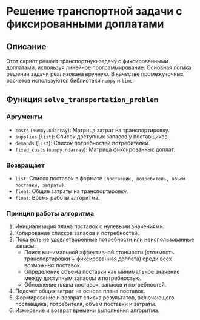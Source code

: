 # Решение транспортной задачи с фиксированными доплатами

## Описание
Этот скрипт решает транспортную задачу с фиксированными доплатами, используя линейное программирование. Основная логика решения задачи реализована вручную. В качестве промежуточных расчетов используются библиотеки `numpy` и `time`.

## Функция `solve_transportation_problem`

### Аргументы
- `costs` (`numpy.ndarray`): Матрица затрат на транспортировку.
- `supplies` (`list`): Список доступных запасов у поставщиков.
- `demands` (`list`): Список потребностей потребителей.
- `fixed_costs` (`numpy.ndarray`): Матрица фиксированных доплат.

### Возвращает
- `list`: Список поставок в формате `(поставщик, потребитель, объем поставки, затраты)`.
- `float`: Общие затраты на транспортировку.
- `float`: Время работы алгоритма.

### Принцип работы алгоритма
1. Инициализация плана поставок с нулевыми значениями.
2. Копирование списков запасов и потребностей.
3. Пока есть не удовлетворенные потребности или неиспользованные запасы:
    - Поиск минимальной эффективной стоимости (стоимость транспортировки + фиксированная доплата) среди всех возможных поставок.
    - Определение объема поставки как минимальное значение между доступным запасом и потребностью.
    - Обновление плана поставок, запасов и потребностей.
4. Подсчет общих затрат на основе плана поставок.
5. Формирование и возврат списка результатов, включающего поставщика, потребителя, объем поставки и затраты.
6. Измерение и возврат времени выполнения алгоритма.